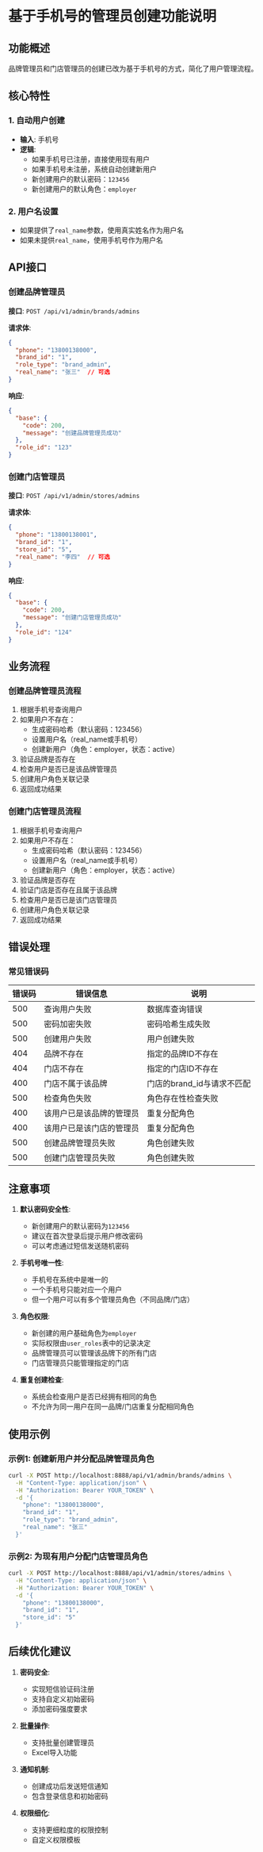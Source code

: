 # 基于手机号的管理员创建功能说明

## 功能概述

品牌管理员和门店管理员的创建已改为基于手机号的方式，简化了用户管理流程。

## 核心特性

### 1. 自动用户创建
- **输入**: 手机号
- **逻辑**: 
  - 如果手机号已注册，直接使用现有用户
  - 如果手机号未注册，系统自动创建新用户
  - 新创建用户的默认密码：`123456`
  - 新创建用户的默认角色：`employer`

### 2. 用户名设置
- 如果提供了`real_name`参数，使用真实姓名作为用户名
- 如果未提供`real_name`，使用手机号作为用户名

## API接口

### 创建品牌管理员

**接口**: `POST /api/v1/admin/brands/admins`

**请求体**:
```json
{
  "phone": "13800138000",
  "brand_id": "1",
  "role_type": "brand_admin",
  "real_name": "张三"  // 可选
}
```

**响应**:
```json
{
  "base": {
    "code": 200,
    "message": "创建品牌管理员成功"
  },
  "role_id": "123"
}
```

### 创建门店管理员

**接口**: `POST /api/v1/admin/stores/admins`

**请求体**:
```json
{
  "phone": "13800138001",
  "brand_id": "1",
  "store_id": "5",
  "real_name": "李四"  // 可选
}
```

**响应**:
```json
{
  "base": {
    "code": 200,
    "message": "创建门店管理员成功"
  },
  "role_id": "124"
}
```

## 业务流程

### 创建品牌管理员流程
1. 根据手机号查询用户
2. 如果用户不存在：
   - 生成密码哈希（默认密码：123456）
   - 设置用户名（real_name或手机号）
   - 创建新用户（角色：employer，状态：active）
3. 验证品牌是否存在
4. 检查用户是否已是该品牌管理员
5. 创建用户角色关联记录
6. 返回成功结果

### 创建门店管理员流程
1. 根据手机号查询用户
2. 如果用户不存在：
   - 生成密码哈希（默认密码：123456）
   - 设置用户名（real_name或手机号）
   - 创建新用户（角色：employer，状态：active）
3. 验证品牌是否存在
4. 验证门店是否存在且属于该品牌
5. 检查用户是否已是该门店管理员
6. 创建用户角色关联记录
7. 返回成功结果

## 错误处理

### 常见错误码

| 错误码 | 错误信息 | 说明 |
|--------|----------|------|
| 500 | 查询用户失败 | 数据库查询错误 |
| 500 | 密码加密失败 | 密码哈希生成失败 |
| 500 | 创建用户失败 | 用户创建失败 |
| 404 | 品牌不存在 | 指定的品牌ID不存在 |
| 404 | 门店不存在 | 指定的门店ID不存在 |
| 400 | 门店不属于该品牌 | 门店的brand_id与请求不匹配 |
| 500 | 检查角色失败 | 角色存在性检查失败 |
| 400 | 该用户已是该品牌的管理员 | 重复分配角色 |
| 400 | 该用户已是该门店的管理员 | 重复分配角色 |
| 500 | 创建品牌管理员失败 | 角色创建失败 |
| 500 | 创建门店管理员失败 | 角色创建失败 |

## 注意事项

1. **默认密码安全性**: 
   - 新创建用户的默认密码为`123456`
   - 建议在首次登录后提示用户修改密码
   - 可以考虑通过短信发送随机密码

2. **手机号唯一性**: 
   - 手机号在系统中是唯一的
   - 一个手机号只能对应一个用户
   - 但一个用户可以有多个管理员角色（不同品牌/门店）

3. **角色权限**: 
   - 新创建的用户基础角色为`employer`
   - 实际权限由`user_roles`表中的记录决定
   - 品牌管理员可以管理该品牌下的所有门店
   - 门店管理员只能管理指定的门店

4. **重复创建检查**: 
   - 系统会检查用户是否已经拥有相同的角色
   - 不允许为同一用户在同一品牌/门店重复分配相同角色

## 使用示例

### 示例1: 创建新用户并分配品牌管理员角色

```bash
curl -X POST http://localhost:8888/api/v1/admin/brands/admins \
  -H "Content-Type: application/json" \
  -H "Authorization: Bearer YOUR_TOKEN" \
  -d '{
    "phone": "13800138000",
    "brand_id": "1",
    "role_type": "brand_admin",
    "real_name": "张三"
  }'
```

### 示例2: 为现有用户分配门店管理员角色

```bash
curl -X POST http://localhost:8888/api/v1/admin/stores/admins \
  -H "Content-Type: application/json" \
  -H "Authorization: Bearer YOUR_TOKEN" \
  -d '{
    "phone": "13800138000",
    "brand_id": "1",
    "store_id": "5"
  }'
```

## 后续优化建议

1. **密码安全**: 
   - 实现短信验证码注册
   - 支持自定义初始密码
   - 添加密码强度要求

2. **批量操作**: 
   - 支持批量创建管理员
   - Excel导入功能

3. **通知机制**: 
   - 创建成功后发送短信通知
   - 包含登录信息和初始密码

4. **权限细化**: 
   - 支持更细粒度的权限控制
   - 自定义权限模板

